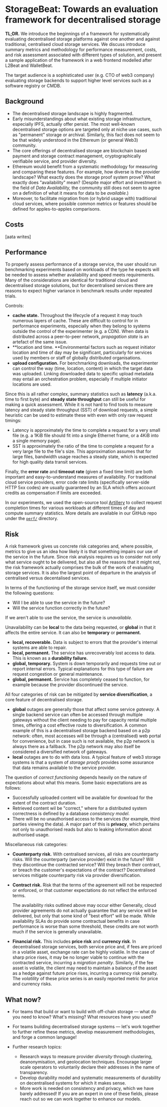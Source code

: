 # StorageBeat: Towards an evaluation framework for decentralised storage

**TL;DR.** We introduce the beginnings of a framework for systematically evaluating decentralised storage platforms against one another and against traditional, centralised cloud storage services. We discuss introduce summary metrics and methodology for performance measurement, costs, and risk assessment associated with different types of solution, and present a sample application of the framework in a web frontend modelled after L2Beat and WalletBeat. 

The target audience is a sophisticated user (e.g. CTO of web3 company) evaluating storage backends to support higher level services such as a software registry or CMDB.

## Background

* The decentralised storage landscape is highly fragmented.
* Early misunderstandings about what existing storage infrastructure, especially IPFS, actually offer persist.
  The most well-known decentralised storage options are targeted only at niche use cases, such as "permanent" storage or archival. Similarly, this fact does not seem to be that widely understood in the Ethereum (or general Web3) community.
* The core offerings of decentralised storage are blockchain based payment and storage contract management, cryptographically verifiabile service, and provider diversity.
* Ethereum would benefit from a systematic methodology for measuring and comparing these features. For example, how diverse is the provider landscape? What exactly does the storage proof system prove? What exactly does "availability" mean? (Despite major effort and investment in the field of *Data Availability,* the community still does not seem to agree on a definition of what it means for data to be *available*.)
* Moreover, to facilitate migration from (or hybrid usage with) traditional cloud services, where possible common metrics or features should be defined for apples-to-apples comparisons.

## Costs

[aata writes]

## Performance

To properly assess performance of a storage service, the user should run benchmarking experiments based on workloads of the type he expects will be needed to assess whether availability and speed meets requirements. Many of the considerations are identical for traditional cloud and decentralised storage solutions, but for decentralised services there are reasons to expect higher variance in benchmark results under repeated trials.

Controls:

* **cache state.** Throughout the lifecycle of a request it may touch numerous layers of cache. These are difficult to control for in performance experiments, especially when they belong to systems outside the control of the experimenter (e.g. a CDN). When data is distributed across a peer-to-peer network, *propagation state* is an artefact of the same issue.
* **location and time. **Environmental factors such as request initiator location and time of day may be significant, particularly for services used by members or staff of globally distributed organisations. 
* **upload configuration.** For benchmarking downloads, the experimenter can control the way (time, location, content) in which the target data was uploaded. Linking downloaded data to specific upload metadata may entail an orchestration problem, especially if multiple initiator locations are used.

Since this is all rather complex, summary statistics such as **latency** (a.k.a. time to first byte) and **steady state throughput** can still be useful for making a quick assessment. While it is not hard to find tools to measure latency and steady state throughput (SST) of download requests, a simple heuristic can be used to estimate these with even with only raw request timings:

* Latency is approximately the time to complete a request for a very small file (e.g. a 1KiB file should fit into a single Ethernet frame, or a 4KiB into a single memory page).
* SST is approximately the ratio of the time to complete a request for a very large file to the file's size. This approximation assumes that for large files, bandwidth usage reaches a steady state, which is expected for high quality data transit services.

Finally, the **error rate** and **timeout rate** (given a fixed time limit) are both important and easy-to-understand measures of availability. For traditional cloud service providers, error code rate limits (specifically server-side HTTP 5xx codes) are usually guaranteed by an SLA which offers account credits as compensation if limits are exceeded.

In our experiments, we used the open-source tool [Artillery](https://github.com/artilleryio/artillery) to collect request completion times for various workloads at different times of day and compute summary statistics. More details are available in our GitHub repo under the [`perf/`](https://github.com/uncloud-registry/StorageBeat/tree/main/perf) directory.

## Risk

A risk framework gives us concrete risk categories and, where possible, metrics to give us an idea how likely it is that something impairs our use of the service in the future. Since risk analysis requires us to consider not only what service ought to be delivered, but also all the reasons that it might not, the risk framework actually comprises the bulk of the work of evaluating storage services. It is also the largest point of departure in the analysis of centralised versus decentalised services.

In terms of the functioning of the storage service itself, we must consider the following questions:

* Will I be able to use the service in the future?
* Will the service function correctly in the future?

If we aren't able to use the service, the service is *unavailable.*

Unavailability can be **local** to the data being requested, or **global** in that it affects the entire service. It can also be **temporary** or **permanent.**

* **local, recoverable.** Data is subject to errors that the provider's internal systems are able to repair. 
* **local, permanent.** The service has unrecoverably lost access to data. This is known as a **durability failure.**
* **global, temporary.** System is down temporarily and requests time out or report internal errors. Typical explanations for this type of failure are request congestion or general maintenance.
* **global, permanent.** Service has completely ceased to function, for example because the provider discontinued the service.

All four categories of risk can be mitigated by **service diversification**, a core feature of decentralised storage.

* **global** outages are generally those that affect some service *gateway*. A single backend service can often be accessed through multiple gateways without the client needing to pay for capacity rental multiple times, offering a cost effective route to diversification. 
  A common example of this is a decentralised storage backend based on a p2p network: often, most accesses will be through a (centralised) web portal for convenience, but in case such is not available, the p2p network is always there as a fallback. The p2p network may also itself be considered a diversified network of gateways.
* **local** outages are to do with data loss. A typical feature of web3 storage systems is that a system of *storage proofs* provides some assurance that data remains available to the service provider.

The question of *correct functioning* depends heavily on the nature of expectations about what this means.  Some basic expectations are as follows:

* Successfully uploaded content will be available for download for the extent of the contract duration.
* Retrieved content wil be "correct," where for a distributed system correctness is defined by a database *consistency model*.
* There will be no unauthorised access to the services (for example, third parties viewing the data). A major part of this is **privacy**, which pertains not only to unauthorised reads but also to leaking information about authorised usage.

Miscellaneous risk categories:

* **Counterparty risk.** With centralised services, all risks are counterparty risks. 
  Will the counterparty (service provider) exist in the future? Will they discontinue the contracted service? Will they breach their contract, or breach the customer's expectations of the contract?
  Decentralised services mitigate counterparty risk via provider diversification.

* **Contract risk.** Risk that the terms of the agreement will not be respected or enforced, or that customer expectations do not reflect the enforced terms. 

  The availability risks outlined above may occur either 
  Generally, cloud provider agreements do not actually guarantee that any service will be delivered, but only that some kind of "best effort" will be made. While availability SLAs do provide some contractual benefits in case performance is worse than some threshold, these credits are not worth much if the service is generally unavailable. 

* **Financial risk.** This includes **price risk** and **currency risk**. In decentralised storage services, both service price and, if fees are priced in a volatile asset, exchange rate can be highly volatile. In the case of sharp price rises, it may be no longer viable to continue with the contracted service, incurring a *migration penalty*. Similarly, if the fee asset is volatile, the client may need to maintain a balance of the asset as a hedge against future price rises, incurring a currency risk penalty.
  The *volatility* of these price series is an easily reported metric for price and currency risks.

## What now?

* For teams that build or want to build with off-chain storage — what do you need to know? What's missing? What resources have you used?
* For teams building decentralised storage systems — let's work together to further refine these metrics, develop measurement methodologies, and forge a common language!

* Further research topics:
  * Research ways to measure provider *diversity* through clustering, deanonymisation, and geolocation techniques. Encourage larger scale operators to voluntarily declare their addresses in the name of transparency.
  * Develop durability model and systematic measurements of durability on decentralised systems for which it makes sense.
  * More work is needed on consistency and privacy, which we have barely addressed! If you are an expert in one of these fields, please reach out so we can work together to enhance our models.